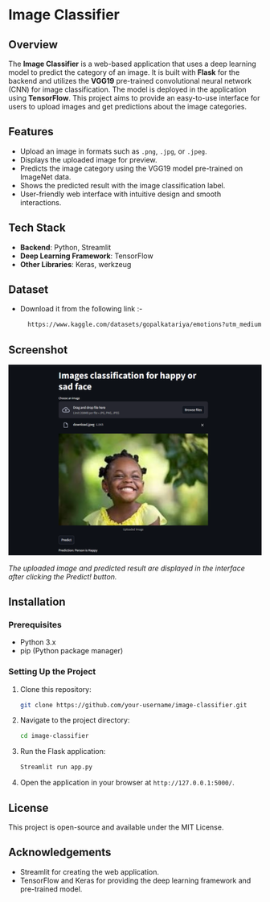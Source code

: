 # Image Classifier

## Overview

The **Image Classifier** is a web-based application that uses a deep learning model to predict the category of an image. It is built with **Flask** for the backend and utilizes the **VGG19** pre-trained convolutional neural network (CNN) for image classification. The model is deployed in the application using **TensorFlow**. This project aims to provide an easy-to-use interface for users to upload images and get predictions about the image categories.

## Features

* Upload an image in formats such as `.png`, `.jpg`, or `.jpeg`.
* Displays the uploaded image for preview.
* Predicts the image category using the VGG19 model pre-trained on ImageNet data.
* Shows the predicted result with the image classification label.
* User-friendly web interface with intuitive design and smooth interactions.

## Tech Stack

* **Backend**: Python, Streamlit
* **Deep Learning Framework**: TensorFlow
* **Other Libraries**: Keras, werkzeug

## Dataset
* Download it from the following link :-
  ```bash
    https://www.kaggle.com/datasets/gopalkatariya/emotions?utm_medium=social&utm_campaign=kaggle-dataset-share
  ```
## Screenshot

![Image Classifier Screenshot](images/Screenshot.png)

*The uploaded image and predicted result are displayed in the interface after clicking the Predict! button.*

## Installation

### Prerequisites

* Python 3.x
* pip (Python package manager)

### Setting Up the Project

1. Clone this repository:

   ```bash
   git clone https://github.com/your-username/image-classifier.git
   ```

2. Navigate to the project directory:

   ```bash
   cd image-classifier
   ```

3. Run the Flask application:

   ```bash
   Streamlit run app.py
   ```

4. Open the application in your browser at `http://127.0.0.1:5000/`.

## License

This project is open-source and available under the MIT License.

## Acknowledgements

* Streamlit for creating the web application.
* TensorFlow and Keras for providing the deep learning framework and pre-trained model.

